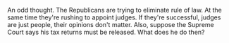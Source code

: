An odd thought. The Republicans are trying to eliminate rule of law. At the same time they're rushing to appoint judges. If they're successful, judges are just people, their opinions don't matter. Also, suppose the Supreme Court says his tax returns must be released. What does he do then? 
